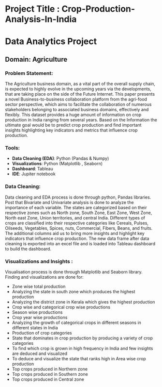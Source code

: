 #  Project Title : Crop-Production-Analysis-In-India

# Data Analytics Project

## Domain: Agriculture

### Problem Statement:

The Agriculture business domain, as a vital part of the overall supply chain, is expected to highly evolve in the upcoming years via the developments, that are taking place on the side of the Future Internet. This paper presents a novel Business-to-business collaboration platform from the agri-food sector perspective, which aims to facilitate the collaboration of numerous stakeholders belonging to associated business domains, effectively and flexibly.
This dataset provides a huge amount of information on crop production in India ranging from several years. Based on the Information the ultimate goal would be to predict crop production and find important insights highlighting key indicators and metrics that influence crop production.

### Tools:

- **Data Cleaning (EDA)**: Python (Pandas & Numpy)
- **Visualizations**: Python (Matplotlib , Seaborn)
- **Dashboard**: Tableau
- **IDE**: Jupiter notebook

### Data Cleaning:

Data cleaning and EDA process is done through python, Pandas libraries. Post that Bivariate and Univariate analysis is done to analyze the importance of each variable. The states are categorized based on their respective zones such as North zone, South Zone, East Zone, West Zone, North east Zone, Union territories, and central India. Different types of crops are classified into their respective categories like Cereals, Pulses, Oilseeds, Vegetables, Spices, nuts, Commercial, Fibers, Beans, and fruits. The additional columns aid us to bring more insights and highlight key indicators that influence crop production. The new data frame after data cleaning is exported into an excel file and is loaded into Tableau dashboard to build the dashboard.

### Visualizations and Insights :

Visualisation process is done through Matplotlib and Seaborn library. Finding and visualizations are done for:

- Zone wise total production
- Analyzing the state in south zone which produces the highest production
- Analyzing the district zone in Kerala which gives the highest production
- Crop wise and categorical crop wise productions
- Season wise productions
- Crop year wise productions
- Analyzing the growth of categorical crops in different seasons in different states in India
- Production of crop categories
- State that dominates in crop production by producing a variety of crop categories
- To find which crop is grown in high frequency in India and few insights are deduced and visualized
- To deduce and visualize the state that ranks high in Area wise crop production
- Top crops produced in Northern zone
- Top crops produced in Southern zone
- Top crops produced in Central zone


